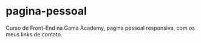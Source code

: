 # pagina-pessoal
Curso de Front-End na Gama Academy, pagina pessoal responsiva, com os meus links de contato.


